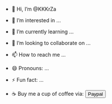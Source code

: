 - 👋 Hi, I’m @KKKrZa
- 👀 I’m interested in ...
- 🌱 I’m currently learning ...
- 💞️ I’m looking to collaborate on ...
- 📫 How to reach me ...
- 😄 Pronouns: ...
- ⚡ Fun fact: ...

- ☕ Buy me a cup of coffee via:
<button type="button" onclick="https://www.paypal.com/donate/?hosted_button_id=SDM9DW92YL4T4">Paypal</button>

